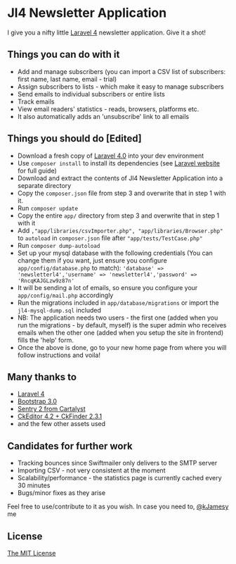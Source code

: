 Jl4 Newsletter Application
==============

I give you a nifty little [Laravel 4](http://laravel.com) newsletter application. 
Give it a shot!

Things you can do with it
--------------

- Add and manage subscribers (you can import a CSV list of subscribers: first name, last name, email - trial)
- Assign subscribers to lists - which make it easy to manage subscribers
- Send emails to individual subscribers or entire lists
- Track emails 
- View email readers' statistics - reads, browsers, platforms etc. 
- It also automatically adds an 'unsubscribe' link to all emails 

Things you should do [Edited]
--------------
- Download a fresh copy of [Laravel 4.0](https://github.com/laravel/laravel/archive/master.zip) into your dev environment
- Use ```composer install``` to install its dependencies (see [Laravel website](http://laravel.com/docs/installation) for full guide)
- Download and extract the contents of Jl4 Newsletter Application into a separate directory
- Copy the ```composer.json``` file from step 3 and overwrite that in step 1 with it. 
- Run ```composer update```
- Copy the entire ```app/``` directory from step 3 and overwrite that in step 1 with it
- Add ```,"app/libraries/csvImporter.php", "app/libraries/Browser.php"``` to ```autoload``` in ```composer.json``` file after ```"app/tests/TestCase.php"```
- Run ```composer dump-autoload```
- Set up your mysql database with the following credentials (You can change them if you want, just ensure you configure ```app/config/database.php``` to match):
```'database' => 'newsletterl4','username' => 'newsletterl4','password' => 'RncqKAJGLzw9z87n'```
- It will be sending a lot of emails, so ensure you configure your ```app/config/mail.php``` accordingly
- Run the migrations included in ```app/database/migrations``` or import the ```jl4-mysql-dump.sql``` included
- NB: The application needs two users - the first one (added when you run the migrations - by default, myself) is the super admin who receives emails when the other one (added when you setup the site in frontend) fills the 'help' form.
- Once the above is done, go to your new home page from where you will follow instructions and voila!

Many thanks to
--------------

- [Laravel 4](http://laravel.com)
- [Bootstrap 3.0](http://twbs.github.io/bootstrap)
- [Sentry 2 from Cartalyst](http://docs.cartalyst.com/sentry-2)
- [CkEditor 4.2 + CkFinder 2.3.1](http://ckeditor.com)
- and the few other assets used

Candidates for further work
--------------

- Tracking bounces since Swiftmailer only delivers to the SMTP server 
- Importing CSV - not very consistent at the moment
- Scalability/performance - the statistics page is currently cached every 30 minutes 
- Bugs/minor fixes as they arise


Feel free to use/contribute to it as you wish. In case you need to, [@kJamesy](https://twitter.com/kJamesy) me

License
--------------

[The MIT License](http://opensource.org/licenses/MIT)
